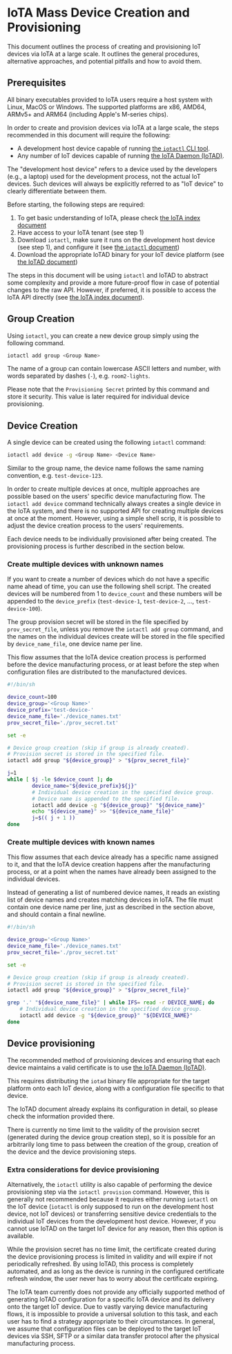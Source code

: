 # IoTA Mass Device Creation and Provisioning

This document outlines the process of creating and provisioning IoT devices via
IoTA at a large scale. It outlines the general procedures, alternative
approaches, and potential pitfalls and how to avoid them.

## Prerequisites

All binary executables provided to IoTA users require a host system with Linux,
MacOS or Windows. The supported platforms are x86, AMD64, ARMv5+ and ARM64
(including Apple's M-series chips).

In order to create and provision devices via IoTA at a large scale, the steps
recommended in this document will require the following:

- A development host device capable of running [the `iotactl` CLI tool](./iotactl.md).
- Any number of IoT devices capable of running [the IoTA Daemon (IoTAD)](./iotad.md).

The "development host device" refers to a device used by the developers (e.g., a
laptop) used for the development process, not the actual IoT devices. Such
devices will always be explicitly referred to as "IoT device" to clearly
differentiate between them.

Before starting, the following steps are required:

1. To get basic understanding of IoTA, please check [the IoTA index document](../index.md)
2. Have access to your IoTA tenant (see step 1)
3. Download `iotactl`, make sure it runs on the development host device (see step 1), and configure it (see [the `iotactl` document](./iotactl.md))
4. Download the appropriate IoTAD binary for your IoT device platform (see [the IoTAD document](./iotad.md))

The steps in this document will be using `iotactl` and IoTAD to abstract some
complexity and provide a more future-proof flow in case of potential changes to
the raw API. However, if preferred, it is possible to access the IoTA API
directly (see [the IoTA index document](../index.md)).

## Group Creation

Using `iotactl`, you can create a new device group simply using the following
command.

```sh
iotactl add group <Group Name>
```

The name of a group can contain lowercase ASCII letters and number, with words
separated by dashes (`-`), e.g. `room2-lights`.

Please note that the `Provisioning Secret` printed by this command and store it
security. This value is later required for individual device provisioning.

## Device Creation

A single device can be created using the following `iotactl` command:

```sh
iotactl add device -g <Group Name> <Device Name>
```

Similar to the group name, the device name follows the same naming convention,
e.g. `test-device-123`.

In order to create multiple devices at once, multiple approaches are possible
based on the users' specific device manufacturing flow. The `iotactl add device`
command technically always creates a single device in the IoTA system, and there
is no supported API for creating multiple devices at once at the moment.
However, using a simple shell scrip, it is possible to adjust the device
creation process to the users' requirements.

Each device needs to be individually provisioned after being created. The
provisioning process is further described in the section below.

### Create multiple devices with unknown names

If you want to create a number of devices which do not have a specific name
ahead of time, you can use the following shell script. The created devices will
be numbered from 1 to `device_count` and these numbers will be appended to the
`device_prefix` (`test-device-1`, `test-device-2`, ..., `test-device-100`).

The group provision secret will be stored in the file specified by
`prov_secret_file`, unless you remove the `iotactl add group` command, and the
names on the individual devices create will be stored in the file specified by
`device_name_file`, one device name per line.

This flow assumes that the IoTA device creation process is performed before the
device manufacturing process, or at least before the step when configuration
files are distributed to the manufactured devices.

```sh
#!/bin/sh

device_count=100
device_group='<Group Name>'
device_prefix='test-device-'
device_name_file='./device_names.txt'
prov_secret_file='./prov_secret.txt'

set -e

# Device group creation (skip if group is already created).
# Provision secret is stored in the specified file.
iotactl add group "${device_group}" > "${prov_secret_file}"

j=1
while [ $j -le $device_count ]; do
        device_name="${device_prefix}${j}"
        # Individual device creation in the specified device group.
        # Device name is appended to the specified file.
        iotactl add device -g "${device_group}" "${device_name}"
        echo "${device_name}" >> "${device_name_file}"
        j=$(( j + 1 ))
done
```

### Create multiple devices with known names

This flow assumes that each device already has a specific name assigned to it,
and that the IoTA device creation happens after the manufacturing process, or at
a point when the names have already been assigned to the individual devices.

Instead of generating a list of numbered device names, it reads an existing list
of device names and creates matching devices in IoTA. The file must contain one
device name per line, just as described in the section above, and should contain
a final newline.

```sh
#!/bin/sh

device_group='<Group Name>'
device_name_file='./device_names.txt'
prov_secret_file='./prov_secret.txt'

set -e

# Device group creation (skip if group is already created).
# Provision secret is stored in the specified file.
iotactl add group "${device_group}" > "${prov_secret_file}"

grep '.' "${device_name_file}" | while IFS= read -r DEVICE_NAME; do
    # Individual device creation in the specified device group.
    iotactl add device -g "${device_group}" "${DEVICE_NAME}"
done
```

## Device provisioning

The recommended method of provisioning devices and ensuring that each device
maintains a valid certificate is to use [the IoTA Daemon (IoTAD)](./iotad.md).

This requires distributing the `iotad` binary file appropriate for the target
platform onto each IoT device, along with a configuration file specific to that
device.

The IoTAD document already explains its configuration in detail, so please check
the information provided there.

There is currently no time limit to the validity of the provision secret
(generated during the device group creation step), so it is possible for an
arbitrarily long time to pass between the creation of the group, creation of the
device and the device provisioning steps.

### Extra considerations for device provisioning

Alternatively, the `iotactl` utility is also capable of performing the device
provisioning step via the `iotactl provision` command. However, this is
generally not recommended because it requires either running `iotactl` on the
IoT device (`iotactl` is only supposed to run on the development host device,
not IoT devices) or transferring sensitive device credentials to the individual
IoT devices from the development host device. However, if you cannot use IoTAD
on the target IoT device for any reason, then this option is available.

While the provision secret has no time limit, the certificate created during the
device provisioning process is limited in validity and will expire if not
periodically refreshed. By using IoTAD, this process is completely automated,
and as long as the device is running in the configured certificate refresh
window, the user never has to worry about the certificate expiring.

The IoTA team currently does not provide any officially supported method of
generating IoTAD configuration for a specific IoTA device and its delivery onto
the target IoT device. Due to vastly varying device manufacturing flows, it is
impossible to provide a universal solution to this task, and each user has to
find a strategy appropriate to their circumstances. In general, we assume that
configuration files can be deployed to the target IoT devices via SSH, SFTP or a
similar data transfer protocol after the physical manufacturing process.
